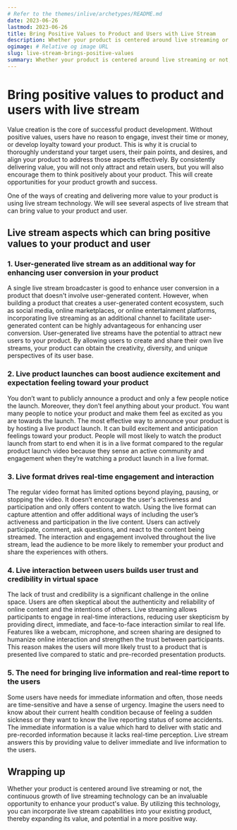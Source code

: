 ```yaml
---
# Refer to the themes/inlive/archetypes/README.md
date: 2023-06-26
lastmod: 2023-06-26
title: Bring Positive Values to Product and Users with Live Stream
description: Whether your product is centered around live streaming or not, the live streaming technology can be an invaluable opportunity to enhance your product’s value.
ogimage: # Relative og image URL
slug: live-stream-brings-positive-values
summary: Whether your product is centered around live streaming or not, the continuous growth of live streaming technology can be an invaluable opportunity to enhance your product's value. We will see several aspects of live stream that can bring value to your product and user.
---
```


# Bring positive values to product and users with live stream

Value creation is the core of successful product development. Without positive values, users have no reason to engage, invest their time or money, or develop loyalty toward your product. This is why it is crucial to thoroughly understand your target users, their pain points, and desires, and align your product to address those aspects effectively. By consistently delivering value, you will not only attract and retain users, but you will also encourage them to think positively about your product. This will create opportunities for your product growth and success.

One of the ways of creating and delivering more value to your product is using live stream technology. We will see several aspects of live stream that can bring value to your product and user.

## Live stream aspects which can bring positive values to your product and user

### 1. User-generated live stream as an additional way for enhancing user conversion in your product

A single live stream broadcaster is good to enhance user conversion in a product that doesn't involve user-generated content. However, when building a product that creates a user-generated content ecosystem, such as social media, online marketplaces, or online entertainment platforms, incorporating live streaming as an additional channel to facilitate user-generated content can be highly advantageous for enhancing user conversion. User-generated live streams have the potential to attract new users to your product. By allowing users to create and share their own live streams, your product can obtain the creativity, diversity, and unique perspectives of its user base.

### 2. Live product launches can boost audience excitement and expectation feeling toward your product

You don’t want to publicly announce a product and only a few people notice the launch. Moreover, they don’t feel anything about your product. You want many people to notice your product and make them feel as excited as you are towards the launch. The most effective way to announce your product is by hosting a live product launch. It can build excitement and anticipation feelings toward your product. People will most likely to watch the product launch from start to end when it is in a live format compared to the regular product launch video because they sense an active community and engagement when they’re watching a product launch in a live format.

### 3. Live format drives real-time engagement and interaction

The regular video format has limited options beyond playing, pausing, or stopping the video. It doesn’t encourage the user's activeness and participation and only offers content to watch. Using the live format can capture attention and offer additional ways of including the user’s activeness and participation in the live content. Users can actively participate, comment, ask questions, and react to the content being streamed. The interaction and engagement involved throughout the live stream, lead the audience to be more likely to remember your product and share the experiences with others.

### 4. Live interaction between users builds user trust and credibility in virtual space

The lack of trust and credibility is a significant challenge in the online space. Users are often skeptical about the authenticity and reliability of online content and the intentions of others. Live streaming allows participants to engage in real-time interactions, reducing user skepticism by providing direct, immediate, and face-to-face interaction similar to real life. Features like a webcam, microphone, and screen sharing are designed to humanize online interaction and strengthen the trust between participants. This reason makes the users will more likely trust to a product that is presented live compared to static and pre-recorded presentation products.

### 5. The need for bringing live information and real-time report to the users

Some users have needs for immediate information and often, those needs are time-sensitive and have a sense of urgency. Imagine the users need to know about their current health condition because of feeling a sudden sickness or they want to know the live reporting status of some accidents. The immediate information is a value which hard to deliver with static and pre-recorded information because it lacks real-time perception. Live stream answers this by providing value to deliver immediate and live information to the users.

## Wrapping up

Whether your product is centered around live streaming or not, the continuous growth of live streaming technology can be an invaluable opportunity to enhance your product's value. By utilizing this technology, you can incorporate live stream capabilities into your existing product, thereby expanding its value, and potential in a more positive way.
